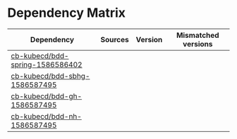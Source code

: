 # Dependency Matrix

Dependency | Sources | Version | Mismatched versions
---------- | ------- | ------- | -------------------
[cb-kubecd/bdd-spring-1586586402](https://github.com/cb-kubecd/bdd-spring-1586586402.git) |  | []() | 
[cb-kubecd/bdd-sbhg-1586587495](https://github.com/cb-kubecd/bdd-sbhg-1586587495.git) |  | []() | 
[cb-kubecd/bdd-gh-1586587495](https://github.com/cb-kubecd/bdd-gh-1586587495.git) |  | []() | 
[cb-kubecd/bdd-nh-1586587495](https://github.com/cb-kubecd/bdd-nh-1586587495.git) |  | []() | 
